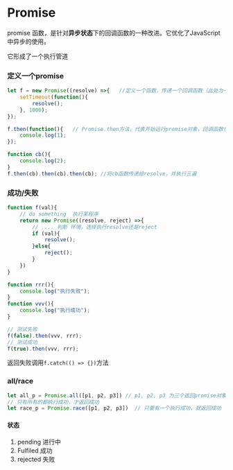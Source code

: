 # Promise

promise 函数，是针对**异步状态**下的回调函数的一种改进。它优化了JavaScript中异步的使用。

它形成了一个执行管道

### 定义一个promise

```javascript
let f = new Promise((resolve) =>{   //定义一个函数，传递一个回调函数（此处为一个匿名函数，该函数接受参数resolve
    setTimeout(function(){
        resolve();
    }, 1000);
});

f.then(function(){   // Promise.then方法，代表开始运行promise对象，回调函数也就被执行。此处的匿名函数传递给了resolve
    console.log(1);
});

function cb(){
    console.log(2);
}
f.then(cb).then(cb).then(cb); //将cb函数传递给resolve，并执行三遍

```

### 成功/失败

```javascript
function f(val){
    // do something  执行某程序
    return new Promise((resolve, reject) =>{
        // .... 判断 环境，选择执行resolve还是reject
        if (val){
            resolve();
        }else{
            reject();
        }
    })
}

function rrr(){
    console.log("执行失败");
}
function vvv(){
    console.log("执行成功");
}

// 测试失败
f(false).then(vvv, rrr);
// 测试成功
f(true).then(vvv, rrr);

```

返回失败调用``f.catch(() => {})``方法

### all/race

```javascript
let all_p = Promise.all([p1, p2, p3]) // p1, p2, p3 为三个返回promise对象的函数。
// 只有所有的都执行成功，才返回成功
let race_p = Promise.race([p1, p2, p3])  // 只要有一个执行成功，就返回成功
```



#### 状态

1. pending  进行中
2. Fulfiled  成功
3. rejected  失败